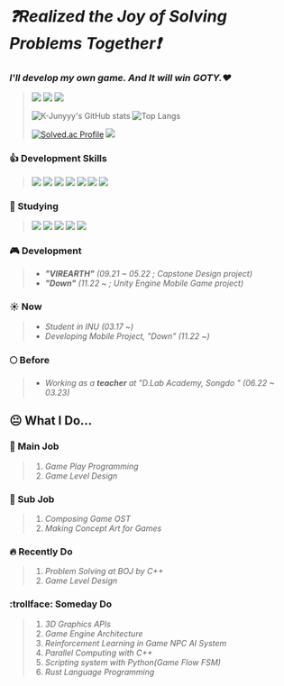 # ***:question:Realized the Joy of Solving Problems Together:exclamation:***

### ***I'll develop my own game. And It will win GOTY.:heart:***
> <a href=https://www.instagram.com/g1_r.mm.r/><img src="https://img.shields.io/badge/Instagram-E4405F?style=for-the-badge&logo=instagram&logoColor=white"/></a> <a href=https://www.youtube.com/channel/UCecwbtBo5lBOogKllxtCoBg/><img src="https://img.shields.io/badge/YouTube-ff0000?style=for-the-badge&logo=youtube&logoColor=white"/></a> <a href=https://soundcloud.com/monnlher1hr4/><img src="https://img.shields.io/badge/SoundCloud-ff3300?style=for-the-badge&logo=soundcloud&logoColor=white"/></a>
>
> ![K-Junyyy's GitHub stats](https://github-readme-stats.vercel.app/api?username=G1rmmr&show_icons=true&theme=dark)
> ![Top Langs](https://github-readme-stats.vercel.app/api/top-langs/?username=G1rmmr&layout=compact&theme=dark)
>
> [![Solved.ac Profile](http://mazassumnida.wtf/api/generate_badge?boj=black_hand)](https://solved.ac/black_hand)
> <a href="https://opgc.me/#/users/G1rmmr" target="_blank"><img src="https://api.opgc.me/githubs/users/G1rmmr/tag/?theme=basic" /></a>

### :+1: Development Skills
> <img src="https://img.shields.io/badge/Mathmatics-3C2179?style=for-the-badge&logo=pyg&logoColor=white"/> <img src="https://img.shields.io/badge/Physics-0B2C4A?style=for-the-badge&logo=actigraph&logoColor=white"/> <img src="https://img.shields.io/badge/Git-F05032?style=for-the-badge&logo=git&logoColor=white"/> <img src="https://img.shields.io/badge/GitHub-181717?style=for-the-badge&logo=github&logoColor=white"/> <img src="https://img.shields.io/badge/C++-00599C?style=for-the-badge&logo=cplusplus&logoColor=white"/> <img src="https://img.shields.io/badge/Python-3776AB?style=for-the-badge&logo=python&logoColor=white"/> <img src="https://img.shields.io/badge/Unity Engine-000000?style=for-the-badge&logo=unity&logoColor=white"/>

### :book: Studying
> <a href=https://modoocode.com/135><img src="https://img.shields.io/badge/C++-00599C?style=for-the-badge&logo=cplusplus&logoColor=white"/></a> <a href=https://blog.unity.com/kr/engine-platform/clean-up-your-code-how-to-create-your-own-c-code-style><img src="https://img.shields.io/badge/C Sharp-239120?style=for-the-badge&logo=csharp&logoColor=white"/></a> <a href=https://www.acmicpc.net/user/black_hand><img src="https://img.shields.io/badge/Algorithm-00BCB4?style=for-the-badge&logo=thealgorithms&logoColor=white"/></a> <a href=""><img src="https://img.shields.io/badge/Unity-000000?style=for-the-badge&logo=unity&logoColor=white"/></a> <a href=""><img src="https://img.shields.io/badge/Unreal 5-000000?style=for-the-badge&logo=unrealengine&logoColor=white"/></a>

### :video_game: Development
> * ***"VIREARTH"** (09.21 ~ 05.22 ; Capstone Design project)*
> * ***"Down"** (11.22 ~ ; Unity Engine Mobile Game project)*

### :sunny: Now
> * *Student in INU (03.17 ~)*
> * *Developing Mobile Project, "Down" (11.22 ~)*

### :full_moon: Before
> * *Working as a **teacher** at "D.Lab Academy, Songdo " (06.22 ~ 03.23)*

## :neutral_face: What I Do...

### :older_man: Main Job

> 1. *Game Play Programming*
> 2. *Game Level Design*

### :man: Sub Job

> 1. *Composing Game OST*
> 2. *Making Concept Art for Games*

### :fire: Recently Do

> 1. *Problem Solving at BOJ by C++*
> 2. *Game Level Design*

### :trollface: Someday Do

> 1. *3D Graphics APIs*
> 2. *Game Engine Architecture*
> 3. *Reinforcement Learning in Game NPC AI System*
> 4. *Parallel Computing with C++*
> 5. *Scripting system with Python(Game Flow FSM)*
> 6. *Rust Language Programming*

